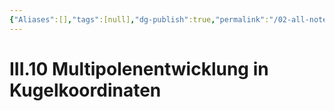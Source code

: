 ```yaml
---
{"Aliases":[],"tags":[null],"dg-publish":true,"permalink":"/02-all-notes/iii-10-multipolenentwicklung-in-kugelkoordinaten/","dgHomeLink":true,"dgPassFrontmatter":true}
---
```


# III.10 Multipolenentwicklung in Kugelkoordinaten
